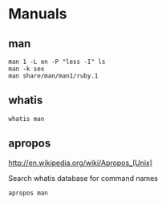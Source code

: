 <!-- -*- coding: utf-8-unix; -*-
     Danil Kutkevich's reference cards <http://kutkevich.org/rc>.
     Copyright (C) 2007, 2008, 2009, 2010, 2011, 2012, 2013,
     2014, 2015 Danil Kutkevich <danil@kutkevich.org>

     This reference cards is licensed under the Creative Commons
     Attribution-Share Alike 3.0 Unported License. To view a copy of this
     license, see the COPYING file or visit
     <http://creativecommons.org/licenses/by-sa/3.0/> or send a letter to
     Creative Commons, 171 Second Street, Suite 300, San Francisco,
     California, 94105, USA. -->

Manuals
=======

man
---

    man 1 -L en -P "less -I" ls
    man -k sex
    man share/man/man1/ruby.1

whatis
------

    whatis man

apropos
-------

<http://en.wikipedia.org/wiki/Apropos_(Unix)>

Search whatis database for command names

    apropos man
